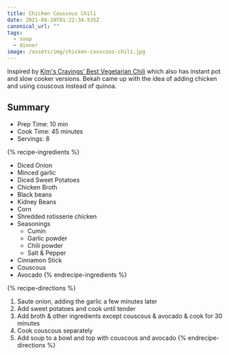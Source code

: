 ```yaml
---
title: Chicken Couscous Chili
date: 2021-04-10T01:22:34.535Z
canonical_url: ""
tags:
  - soup
  - dinner
image: /assets/img/chicken-couscous-chili.jpg
---
```

Inspired by [Kim's Cravings' Best Vegetarian Chili](https://www.kimscravings.com/best-ever-vegan-quinoa-chili/) which also has instant pot and slow cooker versions. Bekah came up with the idea of adding chicken and using couscous instead of quinoa.

## Summary

- Prep Time: 10 min
- Cook Time: 45 minutes
- Servings: 8

{% recipe-ingredients %}
* Diced Onion
* Minced garlic
* Diced Sweet Potatoes
* Chicken Broth
* Black beans
* Kidney Beans
* Corn
* Shredded rotisserie chicken
* Seasonings
  * Cumin
  * Garlic powder
  * Chili powder
  * Salt & Pepper
* Cinnamon Stick
* Couscous
* Avocado
{% endrecipe-ingredients %}

{% recipe-directions %}
1. Saute onion, adding the garlic a few minutes later
1. Add sweet potatoes and cook until tender
1. Add broth & other ingredients except couscous & avocado & cook for 30 minutes
1. Cook couscous separately
1. Add soup to a bowl and top with couscous and avocado
{% endrecipe-directions %}
